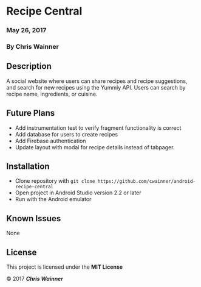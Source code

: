 # Recipe Central

### May 26, 2017

### By **Chris Wainner**

## Description

A social website where users can share recipes and recipe suggestions, and search for new recipes using the Yummly API. Users can search by recipe name, ingredients, or cuisine.

## Future Plans

* Add instrumentation test to verify fragment functionality is correct
* Add database for users to create recipes
* Add Firebase authentication
* Update layout with modal for recipe details instead of tabpager.

## Installation

* Clone repository with `git clone https://github.com/cwainner/android-recipe-central`  
* Open project in Android Studio version 2.2 or later
* Run with the Android emulator

## Known Issues

None

## License

This project is licensed under the **MIT License**

&copy; 2017 **_Chris Wainner_**
